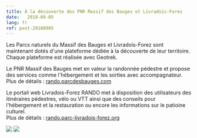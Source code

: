 ```yaml
---
title: À la découverte des PNR Massif des Bauges et Livradois-Forez
date:   2018-09-05
lang: fr
ref: post-20180905
---
```


Les Parcs naturels du Massif des Bauges et Livradois-Forez sont maintenant dotés d'une plateforme dédiée à la découverte de leur territoire.  Chaque plateforme est réalisée avec Geotrek.

Le PNR Massif des Bauges met en valeur la randonnée pédestre et propose des services comme l'hébergement et les sorties avec accompagnateur.
Plus de détails : [rando.parcdesbauges.com](http://rando.parcdesbauges.com)

Le portail web Livradois-Forez RANDO met à disposition des utilisateurs des itinéraires pédestres, vélo ou VTT ainsi que des conseils pour l'hébergement et la restauration ou encore les informations sur le patioine culturel.  
Plus de détails : [rando.parc-livradois-forez.org](http://rando.parc-livradois-forez.org/)

<img style="max-width: 100%;" src="{{ site.baseurl }}/assets/img/pnr-bauges.png">
<img style="max-width: 100%;" src="{{ site.baseurl }}/assets/img/pnr-livradois.png">
